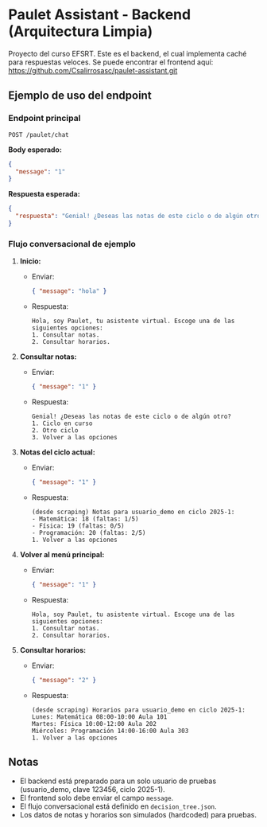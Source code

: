 # Paulet Assistant - Backend (Arquitectura Limpia)

Proyecto del curso EFSRT. Este es el backend, el cual implementa caché para respuestas veloces.
Se puede encontrar el frontend aquí: https://github.com/Csalirrosasc/paulet-assistant.git

## Ejemplo de uso del endpoint

### Endpoint principal

`POST /paulet/chat`

**Body esperado:**
```json
{
  "message": "1"
}
```

**Respuesta esperada:**
```json
{
  "respuesta": "Genial! ¿Deseas las notas de este ciclo o de algún otro?\n1. Ciclo en curso\n2. Otro ciclo\n3. Volver a las opciones"
}
```

### Flujo conversacional de ejemplo

1. **Inicio:**
   - Enviar:
     ```json
     { "message": "hola" }
     ```
   - Respuesta:
     ```
     Hola, soy Paulet, tu asistente virtual. Escoge una de las siguientes opciones:
     1. Consultar notas.
     2. Consultar horarios.
     ```

2. **Consultar notas:**
   - Enviar:
     ```json
     { "message": "1" }
     ```
   - Respuesta:
     ```
     Genial! ¿Deseas las notas de este ciclo o de algún otro?
     1. Ciclo en curso
     2. Otro ciclo
     3. Volver a las opciones
     ```

3. **Notas del ciclo actual:**
   - Enviar:
     ```json
     { "message": "1" }
     ```
   - Respuesta:
     ```
     (desde scraping) Notas para usuario_demo en ciclo 2025-1:
     - Matemática: 18 (faltas: 1/5)
     - Física: 19 (faltas: 0/5)
     - Programación: 20 (faltas: 2/5)
     1. Volver a las opciones
     ```

4. **Volver al menú principal:**
   - Enviar:
     ```json
     { "message": "1" }
     ```
   - Respuesta:
     ```
     Hola, soy Paulet, tu asistente virtual. Escoge una de las siguientes opciones:
     1. Consultar notas.
     2. Consultar horarios.
     ```

5. **Consultar horarios:**
   - Enviar:
     ```json
     { "message": "2" }
     ```
   - Respuesta:
     ```
     (desde scraping) Horarios para usuario_demo en ciclo 2025-1:
     Lunes: Matemática 08:00-10:00 Aula 101
     Martes: Física 10:00-12:00 Aula 202
     Miércoles: Programación 14:00-16:00 Aula 303
     1. Volver a las opciones
     ```

## Notas
- El backend está preparado para un solo usuario de pruebas (usuario_demo, clave 123456, ciclo 2025-1).
- El frontend solo debe enviar el campo `message`.
- El flujo conversacional está definido en `decision_tree.json`.
- Los datos de notas y horarios son simulados (hardcoded) para pruebas.
